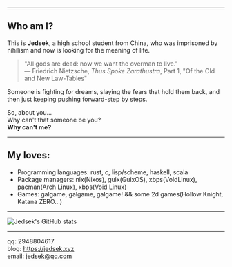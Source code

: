 - - -

## Who am I?

This is **Jedsek**, a high school student from China, who was imprisoned by nihilism and now is looking for the meaning of life.  

> "All gods are dead: now we want the overman to live."  
> — Friedrich Nietzsche, *Thus Spoke Zarathustra*, Part 1, "Of the Old and New Law-Tables"  

Someone is fighting for dreams, slaying the fears that hold them back, and then just keeping pushing forward-step by steps.  

So, about you...  
Why can't that someone be you?  
**Why can't me?**  

- - -

## My loves:

- Programming languages: rust, c, lisp/scheme, haskell, scala  
- Package managers: nix(Nixos), guix(GuixOS), xbps(VoldLinux), pacman(Arch Linux), xbps(Void Linux)
- Games: galgame, galgame, galgame! && some 2d games(Hollow Knight, Katana ZERO...)

- - -

![Jedsek's GitHub stats](https://github-readme-stats.vercel.app/api?username=Jedsek&show_icons=true&theme=radical)

- - -

qq: 2948804617  
blog: https://jedsek.xyz  
email: jedsek@qq.com

